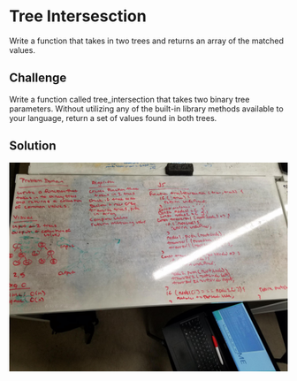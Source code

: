 # Tree Intersesction
Write a function that takes in two trees and returns an array of the matched values.

## Challenge
Write a function called tree_intersection that takes two binary tree parameters.
Without utilizing any of the built-in library methods available to your language, return a set of values found in both trees.

## Solution
![tree-intersection](./tree-intersection.jpg)